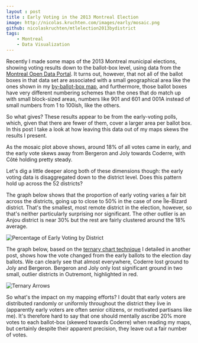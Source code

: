 ```yaml
---
layout : post
title : Early Voting in the 2013 Montreal Election
image: http://nicolas.kruchten.com/images/early/mosaic.png
github: nicolaskruchten/mtlelection2013bydistrict
tags:
    - Montreal
    - Data Visualization
---
```


Recently I made some maps of the 2013 Montreal municipal elections, showing voting results down to the ballot-box level, using data from the [Montreal Open Data Portal][od]. It turns out, however, that not all of the ballot boxes in that data set are associated with a small geographical area like the ones shown in my [by-ballot-box map][map], and furthermore, those ballot boxes have very different numbering schemes than the ones that do match up with small block-sized areas, numbers like 901 and 601 and 001A instead of small numbers from 1 to 100ish, like the others.

So what gives? These results appear to be from the early-voting polls, which, given that there are fewer of them, cover a larger area per ballot box. In this post I take a look at how leaving this data out of my maps skews the results I present.

<!-- more -->

As the mosaic plot above shows, around 18% of all votes came in early, and the early vote skews away from Bergeron and Joly towards Coderre, with Côté holding pretty steady.

Let's dig a little deeper along both of these dimensions though: the early voting data is disaggregated down to the district level. Does this pattern hold up across the 52 districts?

The graph below shows that the proportion of early voting varies a fair bit across the districts, going up to close to 50% in the case of one Île-Bizard district. That's the smallest, most remote district in the election, however, so that's neither particularly surprising nor significant. The other outlier is an Anjou district is near 30% but the rest are fairly clustered around the 18% average.

![Percentage of Early Voting by District](http://nicolas.kruchten.com/images/early/percentage.png)

The graph below, based on the [ternary chart technique][tc] I detailed in another post, shows how the vote changed from the early ballots to the election day ballots. We can clearly see that almost everywhere, Coderre lost ground to Joly and Bergeron. Bergeron and Joly only lost significant ground in two small, outlier districts in Outremont, highlighted in red.

![Ternary Arrows](http://nicolas.kruchten.com/images/early/ternary.png)

So what's the impact on my mapping efforts? I doubt that early voters are distributed randomly or uniformly throughout the district they live in (apparently early voters are often senior citizens, or motivated partisans like me). It's therefore hard to say that one should mentally ascribe 20% more votes to each ballot-box (skewed towards Coderre) when reading my maps, but certainly despite their apparent precision, they leave out a fair number of votes.


[tc]: http://nicolas.kruchten.com/content/2014/01/mtlelection-ternary/
[repo]: https://github.com/nicolaskruchten/mtlelection2013bydistrict
[od]: http://donnees.ville.montreal.qc.ca/group/election-referendum
[map]: http://nicolas.kruchten.com/mtlelection2013bysection/

